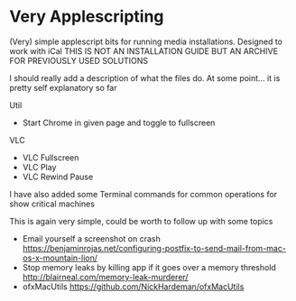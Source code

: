# Very Applescripting
(Very) simple applescript bits for running media installations.
Designed to work with iCal
THIS IS NOT AN INSTALLATION GUIDE BUT AN ARCHIVE FOR PREVIOUSLY USED SOLUTIONS

I should really add a description of what the files do.
At some point... it is pretty self explanatory so far

Util
- Start Chrome in given page and toggle to fullscreen

VLC
- VLC Fullscreen
- VLC Play
- VLC Rewind Pause

I have also added some Terminal commands for common operations for show critical machines

This is again very simple, could be worth to follow up with some topics
- Email yourself a screenshot on crash https://benjaminrojas.net/configuring-postfix-to-send-mail-from-mac-os-x-mountain-lion/
- Stop memory leaks by killing app if it goes over a memory threshold http://blairneal.com/memory-leak-murderer/
- ofxMacUtils https://github.com/NickHardeman/ofxMacUtils
